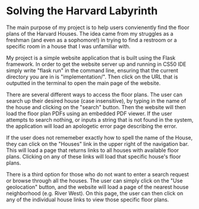 # Solving the Harvard Labyrinth

The main purpose of my project is to help users convienently find the floor plans of the Harvard Houses. The idea came
from my struggles as a freshman (and even as a sophomore!) in trying to find a restroom or a specific room in a house that
I was unfamiliar with.

My project is a simple website application that is built using the Flask framework. In order to get the website server
up and running in CS50 IDE simply write "flask run" in the command line, ensuring that the current directory you are in
is "implementation/". Then click on the URL that is outputted in the terminal to open the main page of the website.

There are several different ways to access the floor plans. The user can search up their desired house (case insensitive),
by typing in the name of the house and clicking on the "search" button. Then the website will then load the floor plan PDFs
using an embedded PDF viewer. If the user attempts to search nothing, or inputs a string that is not found in the system, the
application will load an apologetic error page describing the error.

If the user does not rememeber exactly how to spell the name of the House, they can click on the "Houses" link in the upper
right of the navigation bar. This will load a page that returns links to all houses with available floor plans. Clicking
on any of these links will load that specific house's floor plans.

There is a third option for those who do not want to enter a search request or browse through all the houses. The user
can simply click on the "Use geolocation" button, and the website will load a page of the nearest house neighborhood (e.g. River
West). On this page, the user can then click on any of the individual house links to view those specific floor plans.

